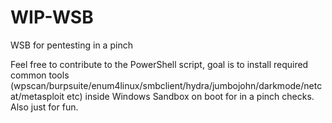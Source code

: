 # WIP-WSB
WSB for pentesting in a pinch


Feel free to contribute to the PowerShell script, goal is to install required common tools (wpscan/burpsuite/enum4linux/smbclient/hydra/jumbojohn/darkmode/netcat/metasploit etc) inside Windows Sandbox on boot for in a pinch checks. Also just for fun. 
